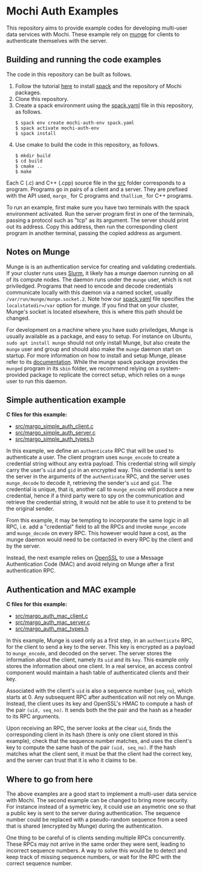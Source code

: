 Mochi Auth Examples
===================

This repository aims to provide example codes for developing multi-user
data services with Mochi. These example rely on [munge](https://dun.github.io/munge/)
for clients to authenticate themselves with the server.

Building and running the code examples
--------------------------------------

The code in this repository can be built as follows.

1. Follow the tutorial [here](https://mochi.readthedocs.io/en/latest/installing.html)
   to install [spack](https://spack.io) and the repository of Mochi packages.
2. Clone this repository.
3. Create a spack environment using the [spack.yaml](spack.yaml) file in this repository, as follows.
   ```
   $ spack env create mochi-auth-env spack.yaml
   $ spack activate mochi-auth-env
   $ spack install
   ```
4. Use cmake to build the code in this repository, as follows.
   ```
   $ mkdir build
   $ cd build
   $ cmake ..
   $ make
   ```

Each C (.c) and  C++ (.cpp) source file in the [src](src) folder corresponds to a program.
Programs go in pairs of a client and a server. They are prefixed with the API used,
`margo_` for C programs and `thallium_` for C++ programs.

To run an example, first make sure you have two terminals with the spack environment
activated. Run the server program first in one of the terminals, passing a protocol
such as "tcp" as its argument. The server should print out its address. Copy this address,
then run the corresponding client program in another terminal, passing the copied address
as argument.

Notes on Munge
--------------

Munge is is an authentication service for creating and validating credentials.
If your cluster runs uses [Slurm](https://slurm.schedmd.com/documentation.html),
it likely has a munge daemon running on all of its compute nodes. The daemon
runs under the `munge` user, which is not priviledged.
Programs that need to encode and decode credentials communicate locally with this daemon
via a named socket, usually `/var/run/munge/munge.socket.2`. Note how our [spack.yaml](spack.yaml)
file specifies the `localstatedir=/var` option for munge. If you find that on your
cluster, Munge's socket is located elsewhere, this is where this path should be changed.

For development on a machine where you have sudo priviledges, Munge is usually
available as a package, and easy to setup. For instance on Ubuntu, `sudo apt install munge`
should not only install Munge, but also create the `munge` user and group and should also
make the `munge` daemon start on startup. For more information on how to install and setup
Munge, please refer to its [documentation](https://dun.github.io/munge/).
While the munge spack package provides the `munged` program in its `sbin` folder, we
recommend relying on a system-provided package to replicate the correct setup, which relies
on a `munge` user to run this daemon.

Simple authentication example
-----------------------------

**C files for this example:**
- [src/margo_simple_auth_client.c](src/margo_simple_auth_client.c)
- [src/margo_simple_auth_server.c](src/margo_simple_auth_server.c)
- [src/margo_simple_auth_types.h](src/margo_simple_auth_types.h)

In this example, we define an `authenticate` RPC that will be used to authenticate a user.
The client program uses `munge_encode` to create a credential string without any extra payload.
This credential string will simply carry the user's `uid` and `gid` in an encrypted way.
This credential is sent to the server in the arguments of the `authenticate` RPC, and the server
uses `munge_decode` to decode it, retrieving the sender's `uid` and `gid`. The credential is
unique, that is, another call to `munge_encode` will produce a new credential, hence if
a third party were to spy on the communication and retrieve the credential string, it would
not be able to use it to pretend to be the original sender.

From this example, it may be tempting to incorporate the same logic in all RPC, i.e.
add a "credential" field to all the RPCs and invoke `munge_encode` and `munge_decode`
on every RPC. This however would have a cost, as the munge daemon would need to be contacted
in every RPC by the client and by the server.

Instead, the next example relies on [OpenSSL](https://www.openssl.org/) to use a
Message Authentication Code (MAC) and avoid relying on Munge after a first authentication RPC.


Authentication and MAC example
------------------------------

**C files for this example:**
- [src/margo_auth_mac_client.c](src/margo_auth_mac_client.c)
- [src/margo_auth_mac_server.c](src/margo_auth_mac_server.c)
- [src/margo_auth_mac_types.h](src/margo_auth_mac_types.h)

In this example, Munge is used only as a first step, in an `authenticate` RPC, for the client
to send a key to the server. This key is encrypted as a payload to `munge_encode`, and decoded
on the server. The server stores the information about the client, namely its `uid` and its `key`.
This example only stores the information about one client. In a real service, an access control
component would maintain a hash table of authenticated clients and their key.

Associated with the client's `uid` is also a sequence number (`seq_no`), which starts at 0.
Any subsequent RPC after authentication will not rely on Munge. Instead, the client uses its
key and OpenSSL's HMAC to compute a hash of the pair `(uid, seq_no)`. It sends both the
the pair and the hash as a header to its RPC arguments.

Upon receiving an RPC, the server looks at the clear `uid`, finds the corresponding client
in its hash (there is only one client stored in this example), check that the sequence number
matches, and uses the client's key to compute the same hash of the pair `(uid, seq_no)`. If
the hash matches what the client sent, it must be that the client had the correct key, and
the server can trust that it is who it claims to be.


Where to go from here
---------------------

The above examples are a good start to implement a multi-user data service with Mochi.
The second example can be changed to bring more security. For instance instead of a symetric
key, it could use an asymetric one so that a public key is sent to the server during authentication.
The sequence number could be replaced with a pseudo-random sequence from a seed that is shared
(encrypted by Munge) during the authentication.

One thing to be careful of is clients sending multiple RPCs concurrently. These RPCs may not
arrive in the same order they were sent, leading to incorrect sequence numbers. A way to solve
this would be to detect and keep track of missing sequence numbers, or wait for the RPC with
the correct sequence number.
